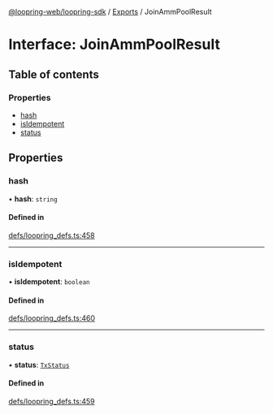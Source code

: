 [@loopring-web/loopring-sdk](../README.md) / [Exports](../modules.md) / JoinAmmPoolResult

# Interface: JoinAmmPoolResult

## Table of contents

### Properties

- [hash](JoinAmmPoolResult.md#hash)
- [isIdempotent](JoinAmmPoolResult.md#isidempotent)
- [status](JoinAmmPoolResult.md#status)

## Properties

### hash

• **hash**: `string`

#### Defined in

[defs/loopring_defs.ts:458](https://github.com/Loopring/loopring_sdk/blob/5861d10/src/defs/loopring_defs.ts#L458)

___

### isIdempotent

• **isIdempotent**: `boolean`

#### Defined in

[defs/loopring_defs.ts:460](https://github.com/Loopring/loopring_sdk/blob/5861d10/src/defs/loopring_defs.ts#L460)

___

### status

• **status**: [`TxStatus`](../enums/TxStatus.md)

#### Defined in

[defs/loopring_defs.ts:459](https://github.com/Loopring/loopring_sdk/blob/5861d10/src/defs/loopring_defs.ts#L459)
